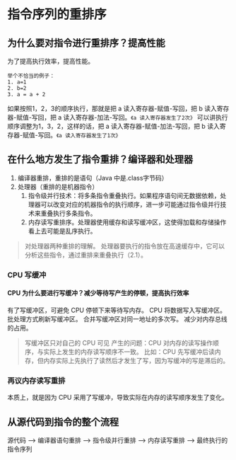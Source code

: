 # 指令序列的重排序
## 为什么要对指令进行重排序？提高性能
为了提高执行效率，提高性能。



```
举个不恰当的例子：
1. a=1
2. b=2
3. a = a + 2
```



如果按照1，2，3的顺序执行，那就是把 a 读入寄存器-赋值-写回，把 b 读入寄存器-赋值-写回，把 a 读入寄存器-加法-写回。`《a 读入寄存器发生了2次》`
可以讲执行顺序调整为1，3，2，这样的话，把 a 读入寄存器-赋值-加法-写回，把 b 读入寄存器-赋值-写回。`《a 读入寄存器发生了1次》`

## 在什么地方发生了指令重排？编译器和处理器
1. 编译器重排，重排的是语句（Java 中是.class字节码）
2. 处理器（重排的是机器指令）
    1. 指令级并行技术：将多条指令重叠执行。如果程序语句间无数据依赖，处理器可以改变对应的机器指令的执行顺序，进一步可能通过指令级并行技术来重叠执行多条指令。
    2. 内存读写重排序。处理器使用缓存和读写缓冲区，这使得加载和存储操作看上去可能是乱序执行。

> 对处理器两种重排的理解。
处理器要执行的指令放在高速缓存中，它可以分析这些指令，通过重排来重叠执行（2.1）。

### CPU 写缓冲
#### CPU 为什么要进行写缓冲？减少等待写产生的停顿，提高执行效率
有了写缓冲区，可避免 CPU 停顿下来等待写内存。
CPU 将数据写入写缓冲区。
批处理方式刷新写缓冲区。
合并写缓冲区对同一地址的多次写。
减少对内存总线的占用。
> 写缓冲区只对自己的 CPU 可见
产生的问题：CPU 对内存的读写操作顺序，与实际上发生的内存读写顺序不一致。
比如：CPU 先写缓冲后读内存，但内存实际上先执行了读然后才发生了写，因为写缓冲的写是滞后的。

### 再议内存读写重排
本质上，就是因为 CPU 采用了写缓冲，导致实际在内存的读写顺序发生了变化。

## 从源代码到指令的整个流程
源代码 --> 编译器语句重排 --> 指令级并行重排 --> 内存读写重排 --> 最终执行的指令序列